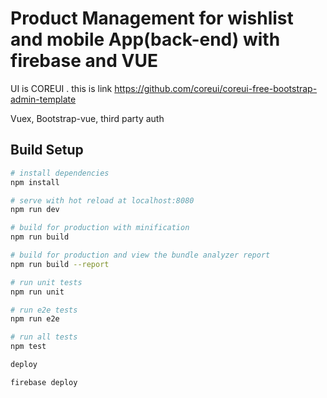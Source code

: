 
# Product Management for wishlist and mobile App(back-end) with firebase and VUE

UI is COREUI . this is link https://github.com/coreui/coreui-free-bootstrap-admin-template

Vuex, Bootstrap-vue, third party auth

## Build Setup

``` bash
# install dependencies
npm install

# serve with hot reload at localhost:8080
npm run dev

# build for production with minification
npm run build

# build for production and view the bundle analyzer report
npm run build --report

# run unit tests
npm run unit

# run e2e tests
npm run e2e

# run all tests
npm test

deploy

firebase deploy

```
